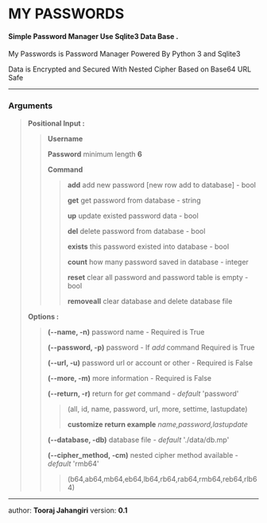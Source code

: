 # MY PASSWORDS

#### Simple Password Manager Use Sqlite3 Data Base .

My Passwords is Password Manager Powered By Python 3 and Sqlite3

Data is Encrypted and Secured With Nested Cipher Based on Base64 URL Safe

---

### Arguments

> **Positional Input :**
>
> > **Username**
> >
> > **Password**    minimum length **6** 
> >
> > **Command**
> >
> > > **add**  add new password [new row add to database] - bool
> > >
> > > **get**  get password from database - string
> > >
> > > **up**   update existed password data - bool
> > >
> > > **del**  delete password from database - bool
> > >
> > > **exists** this password existed into database - bool
> > >
> > > **count**  how many password saved in database - integer
> > >
> > > **reset**  clear all password and password table is empty - bool
> > >
> > > **removeall** clear database and delete database file
>
> **Options :**
>
> > **(--name, -n)**  password name - Required is True
> >
> > **(--password, -p)** password - If *add* command Required is True
> >
> > **(--url, -u)**  password url or account or other - Required is False
> >
> > **(--more, -m)**  more information - Required is False
> >
> > **(--return, -r)** return for *get* command - *default* 'password'
> >
> > > (all, id, name, password, url, more, settime, lastupdate)
> > >
> > > **customize return example** *name,password,lastupdate* 
> >
> > **(--database, -db)**  database file - *default* './data/db.mp'
> >
> > **(--cipher_method, -cm)**  nested cipher method available - *default* 'rmb64'
> >
> > > (b64,ab64,mb64,eb64,lb64,rb64,rab64,rmb64,reb64,rlb64) 
> > >
> > > [more info]: https://pypi.org/project/nested-cipher/#description	"nested_cipher"

---

author: **Tooraj Jahangiri** version: **0.1**
